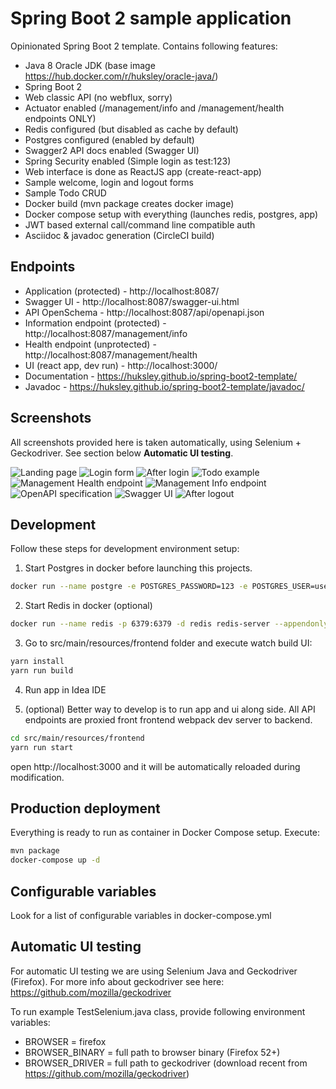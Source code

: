 # Spring Boot 2 sample application

Opinionated Spring Boot 2 template.
Contains following features:

  * Java 8 Oracle JDK (base image https://hub.docker.com/r/huksley/oracle-java/)
  * Spring Boot 2 
  * Web classic API (no webflux, sorry)
  * Actuator enabled (/management/info and /management/health endpoints ONLY)
  * Redis configured (but disabled as cache by default)
  * Postgres configured (enabled by default)
  * Swagger2 API docs enabled (Swagger UI)
  * Spring Security enabled (Simple login as test:123)
  * Web interface is done as ReactJS app (create-react-app)
  * Sample welcome, login and logout forms
  * Sample Todo CRUD
  * Docker build (mvn package creates docker image) 
  * Docker compose setup with everything (launches redis, postgres, app)
  * JWT based external call/command line compatible auth
  * Asciidoc & javadoc generation (CircleCI build)
  
## Endpoints

  * Application (protected) - http://localhost:8087/
  * Swagger UI - http://localhost:8087/swagger-ui.html
  * API OpenSchema - http://localhost:8087/api/openapi.json
  * Information endpoint (protected) - http://localhost:8087/management/info
  * Health endpoint (unprotected) - http://localhost:8087/management/health
  * UI (react app, dev run) - http://localhost:3000/
  * Documentation - https://huksley.github.io/spring-boot2-template/
  * Javadoc - https://huksley.github.io/spring-boot2-template/javadoc/

## Screenshots

All screenshots provided here is taken automatically, using Selenium + Geckodriver. 
See section below __Automatic UI testing__.  
                                   
![Landing page](screenshot-landing.png)
![Login form](screenshot-login.png)
![After login](screenshot-loggedin.png)
![Todo example](screenshot-todo.png)
![Management Health endpoint](screenshot-management-health.png)
![Management Info endpoint](screenshot-management-info.png)
![OpenAPI specification](screenshot-openapi-json.png)
![Swagger UI](screenshot-swagger-ui.png) 
![After logout](screenshot-loggedout.png)
 
## Development

Follow these steps for development environment setup:

1. Start Postgres in docker before launching this projects.

```bash
docker run --name postgre -e POSTGRES_PASSWORD=123 -e POSTGRES_USER=user -e POSTGRES_DB=test -p 5432:5432 -d postgres
```

2. Start Redis in docker (optional)

```bash
docker run --name redis -p 6379:6379 -d redis redis-server --appendonly yes
```

3. Go to src/main/resources/frontend folder and execute watch build UI:

```bash
yarn install
yarn run build
```

4. Run app in Idea IDE

5. (optional) Better way to develop is to run app and ui along side. All API endpoints are proxied front frontend webpack dev server to backend.

```bash
cd src/main/resources/frontend
yarn run start
```

open http://localhost:3000 and it will be automatically reloaded during modification.

## Production deployment

Everything is ready to run as container in Docker Compose setup.
Execute:

```bash
mvn package
docker-compose up -d
```

## Configurable variables

Look for a list of configurable variables in docker-compose.yml


## Automatic UI testing

For automatic UI testing we are using Selenium Java and Geckodriver (Firefox).
For more info about geckodriver see here: https://github.com/mozilla/geckodriver

To run example TestSelenium.java class, provide following environment variables:

  * BROWSER = firefox
  * BROWSER_BINARY = full path to browser binary (Firefox 52+)
  * BROWSER_DRIVER = full path to geckodriver (download recent from https://github.com/mozilla/geckodriver)

